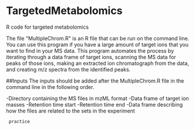 # TargetedMetabolomics
R code for targeted metabolomics

The file "MultipleChrom.R" is an R file that can be run on the command line. 
You can use this program if you have a large amount of target ions that you want to find in your MS data. 
This program automates the process by iterating through a data frame of target ions, scanning the MS data for peaks of those ions, making an extracted ion chromatograph from the data, and creating m/z spectra from the identified peaks. 

##Inputs 
The inputs should be added after the MultipleChrom.R file in the command line in the following order.

-Directory containing the MS files in mzML format
-Data frame of target ion masses
-Retention time start
-Retention time end 
-Data frame describing how the files are related to the sets in the experiment 

` practice`
